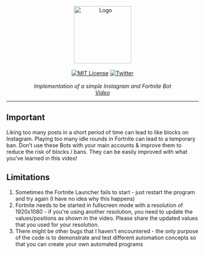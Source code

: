 <p align="center">
    <a href="https://www.youtube.com/BotAcademyYT"><img src="https://botacademy.s3.eu-central-1.amazonaws.com/9999_channel_design/logo/900x900.png" alt="Logo" width="150"/></a>
    <br />
    <br />
    <a href="http://choosealicense.com/licenses/mit/"><img src="https://img.shields.io/badge/license-MIT-red.svg?style=flat" alt="MIT License"></a>
    <a href="https://twitter.com/bot_academy/"><img src="https://img.shields.io/twitter/url/https/twitter.com/cloudposse.svg?style=social&label=Follow%20%40bot_academy" alt="Twitter"></a>
    <br />
    <br />
    <i>Implementation of a simple Instagram and Fortnite Bot</i>
    <br />
    <a href="https://www.youtube.com/watch?v=6Uu944IafNU"><i>Video</i></a>
</p>
<hr />

## Important
Liking too many posts in a short period of time can lead to like blocks on Instagram. Playing too many idle rounds in Fortnite can lead to a temporary ban. Don’t use these Bots with your main accounts & improve them to reduce the risk of blocks / bans. They can be easily improved with what you’ve learned in this video!

## Limitations
1. Sometimes the Fortnite Launcher fails to start - just restart the program and try again (I have no idea why this happens)
2. Fortnite needs to be started in fullscreen mode with a resolution of 1920x1080 - if you're using another resolution, you need to update the values/positions as shown in the video. Please share the updated values that you used for your resolution.
3. There might be other bugs that I haven't encountered - the only purpose of the code is to demonstrate and test different automation concepts so that you can create your own automated programs
